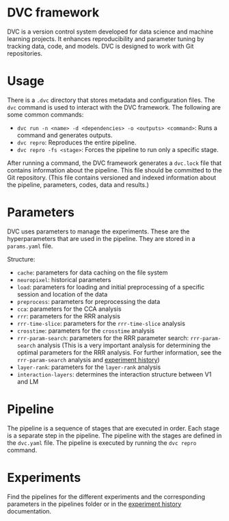 # DVC framework

DVC is a version control system developed for data science and machine learning projects. It enhances reproducibility and parameter tuning by tracking data, code, and models. DVC is designed to work with Git repositories.

# Usage

There is a `.dvc` directory that stores metadata and configuration files. The `dvc` command is used to interact with the DVC framework. The following are some common commands:

- `dvc run -n <name> -d <dependencies> -o <outputs> <command>`: Runs a command and generates outputs.
- `dvc repro`: Reproduces the entire pipeline.
- `dvc repro -fs <stage>`: Forces the pipeline to run only a specific stage.

After running a command, the DVC framework generates a `dvc.lock` file that contains information about the pipeline. This file should be committed to the Git repository. (This file contains versioned and indexed information about the pipeline, parameters, codes, data and results.)

# Parameters

DVC uses parameters to manage the experiments. These are the hyperparameters that are used in the pipeline. They are stored in a `params.yaml` file.

Structure:

- `cache`: parameters for data caching on the file system
- `neuropixel`: historical parameters
- `load`: parameters for loading and initial preprocessing of a specific session and location of the data
- `preprocess`: parameters for preprocessing the data
- `cca`: parameters for the CCA analysis
- `rrr`: parameters for the RRR analysis
- `rrr-time-slice`: parameters for the `rrr-time-slice` analysis
- `crosstime`: parameters for the `crosstime` analysis
- `rrr-param-search`: parameters for the RRR parameter search: `rrr-param-search` analysis (This is a very important analysis for determining the optimal parameters for the RRR analysis. For further information, see the `rrr-param-search` analysis and [experiment history](<notion/Allen project d3cfe5aab8384495b58fba8a47eeadcc.md#multiple-session-param-search>))
- `layer-rank`: parameters for the `layer-rank` analysis
- `interaction-layers`: determines the interaction structure between V1 and LM

# Pipeline

The pipeline is a sequence of stages that are executed in order. Each stage is a separate step in the pipeline. The pipeline with the stages are defined in the `dvc.yaml` file. The pipeline is executed by running the `dvc repro` command.

# Experiments

Find the pipelines for the different experiments and the corresponding parameters in the pipelines folder or in the [experiment history](<notion/Allen project d3cfe5aab8384495b58fba8a47eeadcc.md>) documentation.